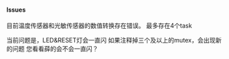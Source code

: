 #### Issues
目前温度传感器和光敏传感器的数值转换存在错误。
最多存在4个task

当前问题是，LED&RESET灯会一直闪
如果注释掉三个及以上的mutex，会出现新的问题
您看看薛的会不会一直闪？
